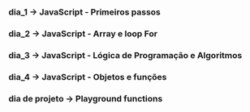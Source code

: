 ### dia_1 -> JavaScript - Primeiros passos

### dia_2 -> JavaScript - Array e loop For

### dia_3 -> JavaScript - Lógica de Programação e Algoritmos

### dia_4 -> JavaScript - Objetos e funções

### dia de projeto -> Playground functions
